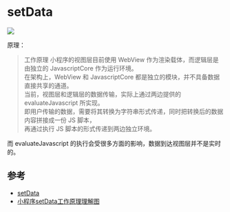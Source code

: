 # setData

![](https://images2017.cnblogs.com/blog/814103/201708/814103-20170803110258678-441873894.jpg)

原理：
>工作原理
小程序的视图层目前使用 WebView 作为渲染载体，而逻辑层是由独立的 JavascriptCore 作为运行环境。  
在架构上，WebView 和 JavascriptCore 都是独立的模块，并不具备数据直接共享的通道。  
当前，视图层和逻辑层的数据传输，实际上通过两边提供的 evaluateJavascript 所实现。  
即用户传输的数据，需要将其转换为字符串形式传递，同时把转换后的数据内容拼接成一份 JS 脚本，  
再通过执行 JS 脚本的形式传递到两边独立环境。

而 evaluateJavascript 的执行会受很多方面的影响，数据到达视图层并不是实时的。


## 参考
- [setData](https://developers.weixin.qq.com/miniprogram/dev/framework/performance/tips.html)
- [小程序setData工作原理理解图](https://www.cnblogs.com/liu-fei-fei/p/7278596.html)
